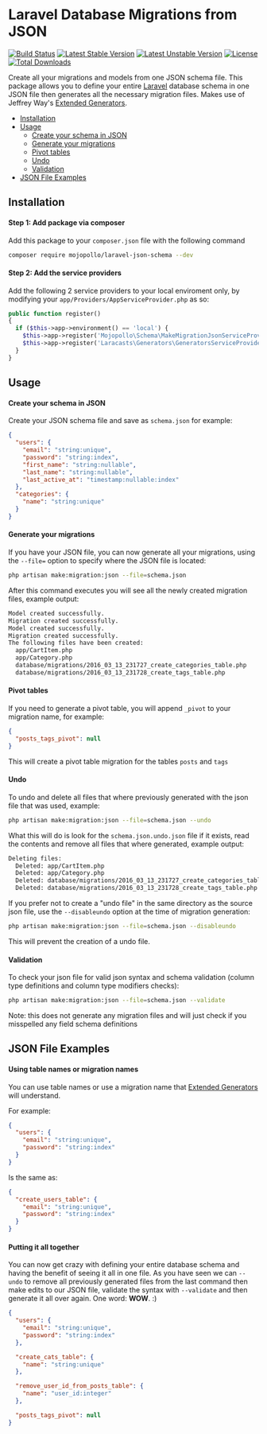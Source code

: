 
Laravel Database Migrations from JSON
========================

[![Build Status](https://travis-ci.org/mojopollo/laravel-json-schema.svg?branch=master)](https://travis-ci.org/mojopollo/laravel-json-schema)
[![Latest Stable Version](https://poser.pugx.org/mojopollo/laravel-json-schema/v/stable)](https://packagist.org/packages/mojopollo/laravel-json-schema)
[![Latest Unstable Version](https://poser.pugx.org/mojopollo/laravel-json-schema/v/unstable)](https://packagist.org/packages/mojopollo/laravel-json-schema)
[![License](https://poser.pugx.org/mojopollo/laravel-json-schema/license)](https://packagist.org/packages/mojopollo/laravel-json-schema)
[![Total Downloads](https://poser.pugx.org/mojopollo/laravel-json-schema/downloads)](https://packagist.org/packages/mojopollo/laravel-json-schema)

Create all your migrations and models from one JSON schema file.
This package allows you to define your entire [Laravel](https://github.com/laravel/laravel) database schema in one JSON file then generates all the necessary migration files.
Makes use of Jeffrey Way's [Extended Generators](https://github.com/laracasts/Laravel-5-Generators-Extended).

- [Installation](#installation)
- [Usage](#usage)
  - [Create your schema in JSON](#usage-create)
  - [Generate your migrations](#usage-generate)
  - [Pivot tables](#usage-pivot)
  - [Undo](#usage-undo)
  - [Validation](#usage-validation)
- [JSON File Examples](#json-file-examples)

<a id="installation"></a>
## Installation

#### Step 1: Add package via composer

Add this package to your `composer.json` file with the following command

```bash
composer require mojopollo/laravel-json-schema --dev
```

#### Step 2: Add the service providers

Add the following 2 service providers to your local enviroment only, by modifying your ```app/Providers/AppServiceProvider.php``` as so:
```php
public function register()
{
  if ($this->app->environment() == 'local') {
    $this->app->register('Mojopollo\Schema\MakeMigrationJsonServiceProvider');
    $this->app->register('Laracasts\Generators\GeneratorsServiceProvider');
  }
}
```

<a id="usage"></a>
## Usage


<a id="usage-create"></a>
#### Create your schema in JSON

Create your JSON schema file and save as ```schema.json``` for example:

```json
{
  "users": {
    "email": "string:unique",
    "password": "string:index",
    "first_name": "string:nullable",
    "last_name": "string:nullable",
    "last_active_at": "timestamp:nullable:index"
  },
  "categories": {
    "name": "string:unique"
  }
}
```


<a id="usage-generate"></a>
#### Generate your migrations

If you have your JSON file, you can now generate all your migrations, using the ```--file=``` option to specify where the JSON file is located:

```bash
php artisan make:migration:json --file=schema.json
```

After this command executes you will see all the newly created migration files, example output:

```bash
Model created successfully.
Migration created successfully.
Model created successfully.
Migration created successfully.
The following files have been created:
  app/CartItem.php
  app/Category.php
  database/migrations/2016_03_13_231727_create_categories_table.php
  database/migrations/2016_03_13_231728_create_tags_table.php
```


<a id="usage-pivot"></a>
#### Pivot tables

If you need to generate a pivot table, you will append ```_pivot``` to your migration name, for example:

```json
{
  "posts_tags_pivot": null
}
```

This will create a pivot table migration for the tables ```posts``` and ```tags```


<a id="usage-undo"></a>
#### Undo

To undo and delete all files that where previously generated with the json file that was used, example:

```bash
php artisan make:migration:json --file=schema.json --undo
```

What this will do is look for the ```schema.json.undo.json``` file if it exists, read the contents and remove all files that where generated, example output:

```bash
Deleting files:
  Deleted: app/CartItem.php
  Deleted: app/Category.php
  Deleted: database/migrations/2016_03_13_231727_create_categories_table.php
  Deleted: database/migrations/2016_03_13_231728_create_tags_table.php
```

If you prefer not to create a "undo file" in the same directory as the source json file, use the ```--disableundo``` option at the time of migration generation:

```bash
php artisan make:migration:json --file=schema.json --disableundo
```

This will prevent the creation of a undo file.


<a id="usage-validation"></a>
#### Validation

To check your json file for valid json syntax and schema validation (column type definitions and column type modifiers checks):

```bash
php artisan make:migration:json --file=schema.json --validate
```

Note: this does not generate any migration files and will just check if you misspelled any field schema definitions


<a id="json-file-examples"></a>
## JSON File Examples


#### Using table names or migration names

You can use table names or use a migration name that [Extended Generators](https://github.com/laracasts/Laravel-5-Generators-Extended) will understand.

For example:

```json
{
  "users": {
    "email": "string:unique",
    "password": "string:index"
  }
}
```

Is the same as:

```json
{
  "create_users_table": {
    "email": "string:unique",
    "password": "string:index"
  }
}
```


#### Putting it all together

You can now get crazy with defining your entire database schema and having the benefit of seeing it all in one file.
As you have seen we can ```--undo``` to remove all previously generated files from the last command then make edits to our JSON file,
validate the syntax with ```--validate``` and then generate it all over again.
One word: **WOW**. :)

```json
{
  "users": {
    "email": "string:unique",
    "password": "string:index"
  },

  "create_cats_table": {
    "name": "string:unique"
  },

  "remove_user_id_from_posts_table": {
    "name": "user_id:integer"
  },

  "posts_tags_pivot": null
}
```
